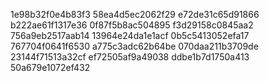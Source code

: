 1e98b32f0e4b83f3
58ea4d5ec2062f29
e72de31c65d91866
b222ae61f1317e36
0f87f5b8ac504895
f3d29158c0845aa2
756a9eb2517aab14
13964e24da1e1acf
0b5c5413052efa17
767704f0641f6530
a775c3adc62b64be
070daa211b3709de
23144f71513a32cf
ef72505af9a49038
ddbe1b7d1750a413
50a679e1072ef432
